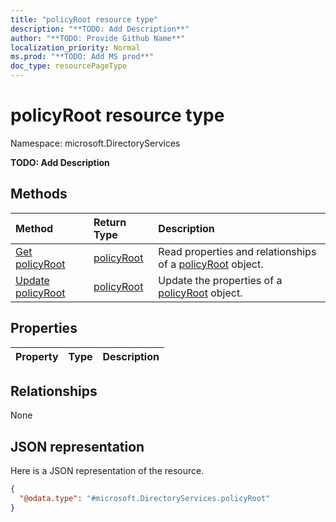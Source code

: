 ```yaml
---
title: "policyRoot resource type"
description: "**TODO: Add Description**"
author: "**TODO: Provide Github Name**"
localization_priority: Normal
ms.prod: "**TODO: Add MS prod**"
doc_type: resourcePageType
---
```


# policyRoot resource type


Namespace: microsoft.DirectoryServices

**TODO: Add Description**

## Methods
|Method|Return Type|Description|
|:---|:---|:---|
|[Get policyRoot](../api/microsoft.directoryservices-policyroot-get.md)|[policyRoot](../resources/microsoft.directoryservices-policyroot.md)|Read properties and relationships of a [policyRoot](../resources/microsoft.directoryservices-policyroot.md) object.|
|[Update policyRoot](../api/microsoft.directoryservices-policyroot-update.md)|[policyRoot](../resources/microsoft.directoryservices-policyroot.md)|Update the properties of a [policyRoot](../resources/microsoft.directoryservices-policyroot.md) object.|

## Properties
|Property|Type|Description|
|:---|:---|:---|

## Relationships
None

## JSON representation
Here is a JSON representation of the resource.
<!-- {
  "blockType": "resource",
  "keyProperty": "id",
  "@odata.type": "microsoft.DirectoryServices.policyRoot",
  "baseType": "",
  "openType": false
}
-->
``` json
{
  "@odata.type": "#microsoft.DirectoryServices.policyRoot"
}
```

